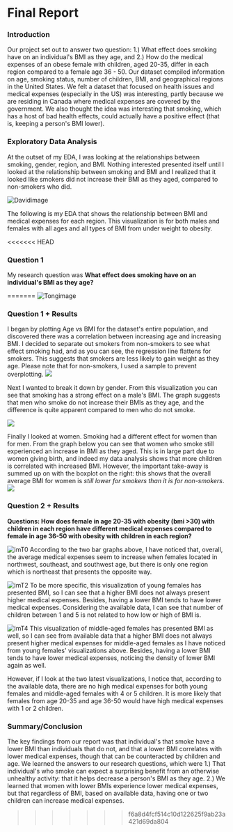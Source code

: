 # Final Report
### Introduction

Our project set out to answer two question: 1.) What effect does smoking have on an individual's BMI as they age, and 2.) How do the medical expenses of an obese female with children, aged 20-35, differ in each region compared to a female age 36 - 50.  Our dataset compiled information on age, smoking status, number of children, BMI, and geographical regions in the United States. We felt a dataset that focused on health issues and medical expenses (especially in the US) was interesting, partly because we are residing in Canada where medical expenses are covered by the government.  We also thought the idea was interesting that smoking, which has a host of bad health effects, could actually have a positive effect (that is, keeping a person's BMI lower).

### Exploratory Data Analysis

At the outset of my EDA, I was looking at the relationships between smoking, gender, region, and BMI.  Nothing interested presented itself until I looked at the relationship between smoking and BMI and I realized that it looked like smokers did not increase their BMI as they aged, compared to non-smokers who did.

![Davidimage](images/davidimage1.jpg)

The following is my EDA that shows the relationship between BMI and medical expenses for each region. This visualization is for both males and females with all ages and all types of BMI from under weight to obesity.

<<<<<<< HEAD
### Question 1
My research question was **What effect does smoking have on an individual's BMI as they age?** 

=======
![Tongimage](images/EDATong.png)

### Question 1 + Results

I began by plotting Age vs BMI for the dataset's entire population, and discovered there was a correlation between increasing age and increasing BMI.  I decided to separate out smokers from non-smokers to see what effect smoking had, and as you can see, the regression line flattens for smokers.  This suggests that smokers are less likely to gain weight as they age. Please note that for non-smokers, I used a sample to prevent overplotting.
![](images/Bmi_Age_SmokervsNon.jpg)

Next I wanted to break it down by gender. From this visualization you can see that smoking has a strong effect on a male's BMI.  The graph suggests that men who smoke do not increase their BMIs as they age, and the difference is quite apparent compared to men who do not smoke.

![](images/Bmi_Age_SmokervsNon_Men.jpg)

Finally I looked at women.  Smoking had a different effect for women than for men. From the graph below you can see that women who smoke still experienced an increase in BMI as they aged.  This is in large part due to women giving birth, and indeed my data analysis shows that more children is correlated with increased BMI.
However, the important take-away is summed up on with the boxplot on the right: this shows that the overall average BMI for women is *still lower for smokers than it is for non-smokers*. 
![](images/Bmi_Age_women.jpg)

### Question 2 + Results

**Questions: How does female in age 20-35 with obesity (bmi >30) with children in each region have different medical expenses compared to female in age 36-50 with obesity with children in each region?**

![imT0](images/VisT0.png)
According to the two bar graphs above, I have noticed that, overall, the average medical expenses seem to increase when females located in northwest, southeast, and southwest age, but there is only one region which is northeast that presents the opposite way. 

![imT2](images/VisT2.png)
To be more specific, this visualization of young females has presented BMI, so I can see that a higher BMI does not always present higher medical expenses. Besides, having a lower BMI tends to have lower medical expenses. Considering the available data, I can see that number of children between 1 and 5 is not related to how low or high of BMI is.  

![imT4](images/VisT4.png)
This visualization of middle-aged females has presented BMI as well, so I can see from available data that a higher BMI does not always present higher medical expenses for middle-aged females as I have noticed from young females' visualizations above. Besides, having a lower BMI tends to have lower medical expenses, noticing the density of lower BMI again as well. 

However, if I look at the two latest visualizations, I notice that, according to the available data, there are no high medical expenses for both young females and middle-aged females with 4 or 5 children. It is more likely that females from age 20-35 and age 36-50 would have high medical expenses with 1 or 2 children. 

### Summary/Conclusion
The key findings from our report was that individual's that smoke have a lower BMI than individuals that do not, and that a lower BMI correlates with lower medical expenses, though that can be counteracted by children and age.  We learned the answers to our research questions, which were 1.) That individual's who smoke can expect a surprising benefit from an otherwise unhealthy activity: that it helps decrease a person's BMI as they age. 2.) We learned that women with lower BMIs experience lower medical expenses, but that regardless of BMI, based on available data, having one or two children can increase medical expenses.
>>>>>>> f6a8d4fcf514c10d122625f9ab23a421d69da804

